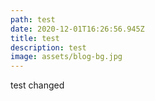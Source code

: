 ```yaml
---
path: test
date: 2020-12-01T16:26:56.945Z
title: test
description: test
image: assets/blog-bg.jpg
---
```

test changed